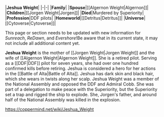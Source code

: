 |**Jeshua Weight**|
|-|-|
|**Family**|
|**Spouse**|[[Algernon Weight\|Algernon]]|
|**Children**|[[Jorgen Weight\|Jorgen]]|
|**Died**|Murdered by Superiority|
|**Profession**|DDF pilots|
|**Homeworld**|[[Detritus\|Detritus]]|
|**Universe**|[[Cytoverse\|Cytoverse]]|

This page or section needs to be updated with new information for *Sunreach*, *ReDawn*, and *Evershore*!Be aware that in its current state, it may not include all additional content yet.

**Jeshua Weight** is the mother of [[Jorgen Weight\|Jorgen Weight]] and the wife of [[Algernon Weight\|Algernon Weight]]. She is a retired pilot.
Serving as a [[DDF\|DDF]] pilot for seven years, she had over one hundred confirmed kills before retiring. Jeshua is considered a hero for her actions in the [[Battle of Alta\|Battle of Alta]].
Jeshua has dark skin and black hair, which she wears in twists along her scalp.
Jeshua Weight was a member of the National Assembly and opposed the DDF and Admiral Cobb. She was part of a delegation to make peace with the Superiority, but the Superiority set a trap and rigged the ship to explode. She,
Jorgen's father, and around half of the National Assembly was killed in the explosion.



https://coppermind.net/wiki/Jeshua_Weight